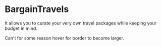 # BargainTravels

It allows you to curate your very own travel packages while keeping your budget in mind.

Can't for some reason hover for border to become larger.
